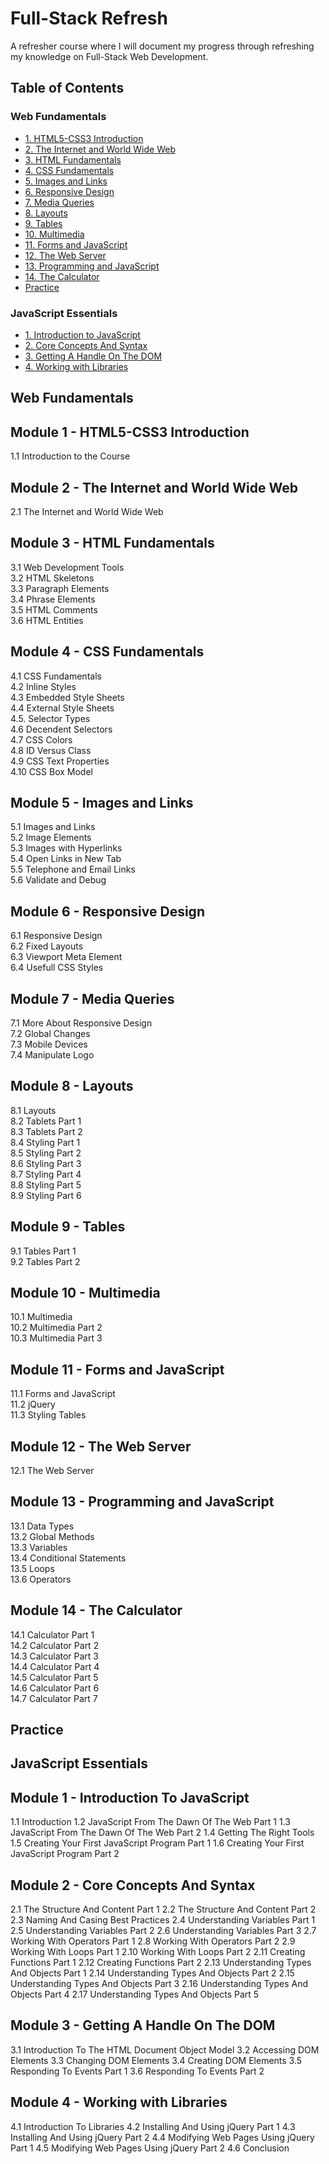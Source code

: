 # Full-Stack Refresh

A refresher course where I will document my progress through refreshing my knowledge on Full-Stack Web Development.

## Table of Contents

### Web Fundamentals
- [1. HTML5-CSS3 Introduction](#module-1---html5-css3-introduction)
- [2. The Internet and World Wide Web](#module-2---the-internet-and-world-wide-web)
- [3. HTML Fundamentals](#module-3---html-fundamentals)
- [4. CSS Fundamentals](#module-4---css-fundamentals)
- [5. Images and Links](#module-5---images-and-links)
- [6. Responsive Design](#module-6---responsive-design)
- [7. Media Queries](#module-7---media-queries)
- [8. Layouts](#module-8---layouts)
- [9. Tables](#module-9---tables)
- [10. Multimedia](#module-10---multimedia)
- [11. Forms and JavaScript](#module-11---forms-and-javascript)
- [12. The Web Server](#module-12---the-web-server)
- [13. Programming and JavaScript](#module-13---programming-and-javascript)
- [14. The Calculator](#module-14---the-calculator)
- [Practice](#practice)

### JavaScript Essentials
- [1. Introduction to JavaScript](#module-1---introduction-to-javascript)
- [2. Core Concepts And Syntax](#module-2---core-concepts-and-syntax)
- [3. Getting A Handle On The DOM](#module-3---getting-a-handle-on-the-dom)
- [4. Working with Libraries](#module-4---working-with-libraries)

## Web Fundamentals

## Module 1 - HTML5-CSS3 Introduction

1.1 Introduction to the Course

## Module 2 - The Internet and World Wide Web

2.1 The Internet and World Wide Web

## Module 3 - HTML Fundamentals

3.1 Web Development Tools  
3.2 HTML Skeletons  
3.3 Paragraph Elements  
3.4 Phrase Elements  
3.5 HTML Comments  
3.6 HTML Entities  

## Module 4 - CSS Fundamentals

4.1 CSS Fundamentals  
4.2 Inline Styles  
4.3 Embedded Style Sheets  
4.4 External Style Sheets  
4.5. Selector Types  
4.6 Decendent Selectors  
4.7 CSS Colors  
4.8 ID Versus Class  
4.9 CSS Text Properties  
4.10 CSS Box Model  

## Module 5 - Images and Links

5.1 Images and Links  
5.2 Image Elements  
5.3 Images with Hyperlinks  
5.4 Open Links in New Tab  
5.5 Telephone and Email Links  
5.6 Validate and Debug  

## Module 6 - Responsive Design

6.1 Responsive Design  
6.2 Fixed Layouts  
6.3 Viewport Meta Element  
6.4 Usefull CSS Styles  

## Module 7 - Media Queries

7.1 More About Responsive Design   
7.2 Global Changes  
7.3 Mobile Devices  
7.4 Manipulate Logo  

## Module 8 - Layouts

8.1 Layouts  
8.2 Tablets Part 1  
8.3 Tablets Part 2  
8.4 Styling Part 1  
8.5 Styling Part 2  
8.6 Styling Part 3  
8.7 Styling Part 4  
8.8 Styling Part 5  
8.9 Styling Part 6  

## Module 9 - Tables

9.1 Tables Part 1  
9.2 Tables Part 2  

## Module 10 - Multimedia

10.1 Multimedia  
10.2 Multimedia Part 2  
10.3 Multimedia Part 3  

## Module 11 - Forms and JavaScript

11.1 Forms and JavaScript  
11.2 jQuery  
11.3 Styling Tables  

## Module 12 - The Web Server

12.1 The Web Server

## Module 13 - Programming and JavaScript

13.1 Data Types  
13.2 Global Methods  
13.3 Variables  
13.4 Conditional Statements  
13.5 Loops  
13.6 Operators  

## Module 14 - The Calculator

14.1 Calculator Part 1  
14.2 Calculator Part 2  
14.3 Calculator Part 3  
14.4 Calculator Part 4  
14.5 Calculator Part 5  
14.6 Calculator Part 6  
14.7 Calculator Part 7  

## Practice

## JavaScript Essentials

## Module 1 - Introduction To JavaScript

1.1 Introduction
1.2 JavaScript From The Dawn Of The Web Part 1
1.3 JavaScript From The Dawn Of The Web Part 2
1.4 Getting The Right Tools
1.5 Creating Your First JavaScript Program Part 1
1.6 Creating Your First JavaScript Program Part 2

## Module 2 - Core Concepts And Syntax
2.1 The Structure And Content Part 1
2.2 The Structure And Content Part 2
2.3 Naming And Casing Best Practices
2.4 Understanding Variables Part 1
2.5 Understanding Variables Part 2
2.6 Understanding Variables Part 3
2.7 Working With Operators Part 1
2.8 Working With Operators Part 2
2.9 Working With Loops Part 1
2.10 Working With Loops Part 2
2.11 Creating Functions Part 1
2.12 Creating Functions Part 2
2.13 Understanding Types And Objects Part 1
2.14 Understanding Types And Objects Part 2
2.15 Understanding Types And Objects Part 3
2.16 Understanding Types And Objects Part 4
2.17 Understanding Types And Objects Part 5

## Module 3 - Getting A Handle On The DOM
3.1 Introduction To The HTML Document Object Model
3.2 Accessing DOM Elements
3.3 Changing DOM Elements
3.4 Creating DOM Elements
3.5 Responding To Events Part 1
3.6 Responding To Events Part 2

## Module 4 - Working with Libraries
4.1 Introduction To Libraries
4.2 Installing And Using jQuery Part 1
4.3 Installing And Using jQuery Part 2
4.4 Modifying Web Pages Using jQuery Part 1
4.5 Modifying Web Pages Using jQuery Part 2
4.6 Conclusion
